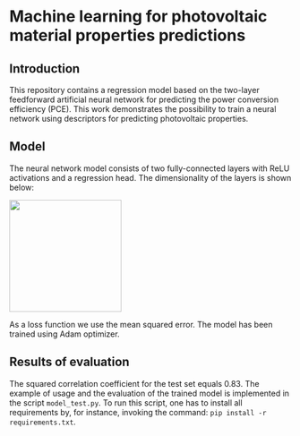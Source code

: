 # Machine learning for photovoltaic material properties predictions  

## Introduction

This repository contains a regression model based on the two-layer feedforward artificial neural network for predicting the power conversion efficiency (PCE). This work demonstrates the possibility to train a neural network using descriptors for predicting photovoltaic properties.

## Model

The neural network model consists of two fully-connected layers with ReLU activations and a regression head. The dimensionality of the layers is shown below:

<img src="https://user-images.githubusercontent.com/4588093/72859687-d3ca9580-3d18-11ea-8f28-ff0e89d2940f.png" width="200">

As a loss function we use the mean squared error. The model has been trained using Adam optimizer.

## Results of evaluation

The squared correlation coefficient for the test set equals 0.83. The example of usage and the evaluation of the trained model is implemented in the script `model_test.py`. To run this script, one has to install all requirements by, for instance, invoking the command: `pip install -r requirements.txt`.



